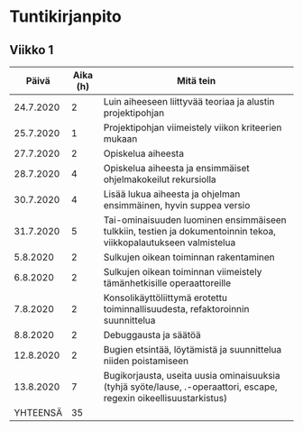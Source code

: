 # Tuntikirjanpito

## Viikko 1

Päivä      | Aika (h)| Mitä tein |
-----------|---------|--------|
24.7.2020  | 2       | Luin aiheeseen liittyvää teoriaa ja alustin projektipohjan  |
25.7.2020  | 1       | Projektipohjan viimeistely viikon kriteerien mukaan  |
27.7.2020  | 2       | Opiskelua aiheesta |
28.7.2020  | 4       | Opiskelua aiheesta ja ensimmäiset ohjelmakokeilut rekursiolla |
30.7.2020  | 4       | Lisää lukua aiheesta ja ohjelman ensimmäinen, hyvin suppea versio |
31.7.2020  | 5       | Tai-ominaisuuden luominen ensimmäiseen tulkkiin, testien ja dokumentoinnin tekoa, viikkopalautukseen valmistelua |
5.8.2020   | 2       | Sulkujen oikean toiminnan rakentaminen |
6.8.2020   | 2       | Sulkujen oikean toiminnan viimeistely tämänhetkisille operaattoreille |
7.8.2020   | 2       | Konsolikäyttöliittymä erotettu toiminnallisuudesta, refaktoroinnin suunnittelua |
8.8.2020   | 2       | Debuggausta ja säätöä |
12.8.2020  | 2       | Bugien etsintää, löytämistä ja suunnittelua niiden poistamiseen |
13.8.2020  | 7       | Bugikorjausta, useita uusia ominaisuuksia (tyhjä syöte/lause, .-operaattori, escape, regexin oikeellisuustarkistus) |
YHTEENSÄ   | 35       | |
